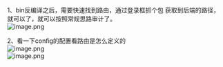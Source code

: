 1、bin反编译之后，需要快速找到路由，通过登录框抓个包 获取到后端的路径，就可以了，就可以按照常规思路审计了。<br />![image.png](https://cdn.nlark.com/yuque/0/2023/png/1345801/1687762193128-40e86486-562d-4499-babc-bf049a8b268d.png#averageHue=%23f5f4f2&clientId=ubafe62cc-fc13-4&from=paste&height=284&id=u667d0e80&originHeight=355&originWidth=600&originalType=binary&ratio=1.25&rotation=0&showTitle=false&size=254492&status=done&style=none&taskId=u538f3001-18a4-436b-8b09-6bdc2d12dec&title=&width=480)

2、看一下config的配置看路由是怎么定义的<br />![image.png](https://cdn.nlark.com/yuque/0/2023/png/1345801/1677811918131-b07c480a-037b-48f7-8c09-1b6d844346ba.png#averageHue=%23232221&clientId=ucb82fc4e-9d0a-4&from=paste&height=503&id=u1767a726&originHeight=629&originWidth=1193&originalType=binary&ratio=1.25&rotation=0&showTitle=false&size=103573&status=done&style=none&taskId=ue425e12e-22b5-424a-9fd0-04132c1d5bd&title=&width=954.4)<br />![image.png](https://cdn.nlark.com/yuque/0/2023/png/1345801/1677812055488-c616e709-e0cd-477a-81f9-9a640f098970.png#averageHue=%23232222&clientId=ucb82fc4e-9d0a-4&from=paste&height=482&id=ubccf2509&originHeight=602&originWidth=1497&originalType=binary&ratio=1.25&rotation=0&showTitle=false&size=123816&status=done&style=none&taskId=u473e7c57-e0f0-475e-8428-9ad7cf4d123&title=&width=1197.6)
